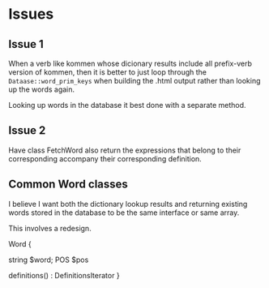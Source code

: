 # Issues

## Issue 1

When a verb like kommen whose dicionary results include all prefix-verb version of kommen, then it is better to just
loop through the `Dataase::word_prim_keys` when building the .html output rather than looking up the words again.

Looking up words in the database it best done with a separate method.

## Issue 2

Have class FetchWord also return the expressions that belong to their corresponding accompany their corresponding definition.

## Common Word classes

I believe I want both the dictionary lookup results and returning existing words stored in the database to be the same interface or same array.

This involves a redesign.

Word {

string $word;
POS    $pos

  definitions() : DefinitionsIterator
}
